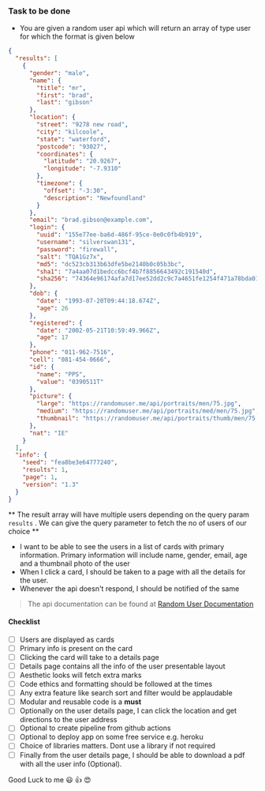 ### Task to be done

- You are given a random user api which will return an array of type user for which the format is given below
```json
{
  "results": [
    {
      "gender": "male",
      "name": {
        "title": "mr",
        "first": "brad",
        "last": "gibson"
      },
      "location": {
        "street": "9278 new road",
        "city": "kilcoole",
        "state": "waterford",
        "postcode": "93027",
        "coordinates": {
          "latitude": "20.9267",
          "longitude": "-7.9310"
        },
        "timezone": {
          "offset": "-3:30",
          "description": "Newfoundland"
        }
      },
      "email": "brad.gibson@example.com",
      "login": {
        "uuid": "155e77ee-ba6d-486f-95ce-0e0c0fb4b919",
        "username": "silverswan131",
        "password": "firewall",
        "salt": "TQA1Gz7x",
        "md5": "dc523cb313b63dfe5be2140b0c05b3bc",
        "sha1": "7a4aa07d1bedcc6bcf4b7f8856643492c191540d",
        "sha256": "74364e96174afa7d17ee52dd2c9c7a4651fe1254f471a78bda0190135dcd3480"
      },
      "dob": {
        "date": "1993-07-20T09:44:18.674Z",
        "age": 26
      },
      "registered": {
        "date": "2002-05-21T10:59:49.966Z",
        "age": 17
      },
      "phone": "011-962-7516",
      "cell": "081-454-0666",
      "id": {
        "name": "PPS",
        "value": "0390511T"
      },
      "picture": {
        "large": "https://randomuser.me/api/portraits/men/75.jpg",
        "medium": "https://randomuser.me/api/portraits/med/men/75.jpg",
        "thumbnail": "https://randomuser.me/api/portraits/thumb/men/75.jpg"
      },
      "nat": "IE"
    }
  ],
  "info": {
    "seed": "fea8be3e64777240",
    "results": 1,
    "page": 1,
    "version": "1.3"
  }
}
```

** The result array will have multiple users depending on the query param `results` . We can give the query parameter to fetch the no of users of our choice **

- I want to be able to see the users in a list of cards with primary information. Primary information will include name, gender, email, age and a thumbnail photo of the user
- When I click a card, I should be taken to a page with all the details for the user.
- Whenever the api doesn't respond, I should be notified of the same
> The api documentation can be found at [Random User Documentation](https://randomuser.me/documentation)

#### Checklist
- [ ] Users are displayed as cards
- [ ] Primary info is present on the card
- [ ] Clicking the card will take to a details page
- [ ] Details page contains all the info of the user presentable layout
- [ ] Aesthetic looks will fetch extra marks
- [ ] Code ethics and formatting should be followed at the times
- [ ] Any extra feature like search sort and filter would be applaudable
- [ ] Modular and reusable code is a **must**
- [ ] Optionally on the user details page, I can click the location and get directions to the user address
- [ ] Optional to create pipeline from github actions
- [ ] Optional to deploy app on some free service e.g. heroku
- [ ] Choice of libraries matters. Dont use a library if not required
- [ ] Finally from the user details page, I should be able to download a pdf with all the user info (Optional).

Good Luck to me :smiley: :+1: :heart_eyes:
